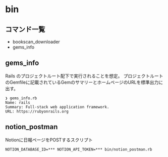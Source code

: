 # bin

## コマンド一覧
- bookscan_downloader
- gems_info

## gems_info

Rails のプロジェクトルート配下で実行されることを想定。
プロジェクトルートのGemfileに記載されているGemのサマリーとホームページのURLを標準出力に出す。

```shell
❯ gems_info.rb
Name: rails
Summary: Full-stack web application framework.
URL: https://rubyonrails.org
```

## notion_postman

Notionに日報ページをPOSTするスクリプト

```shell
NOTION_DATABASE_ID=*** NOTION_API_TOKEN=*** bin/notion_postman.rb
```
